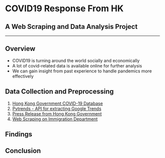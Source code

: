 # COVID19 Response From HK
## A Web Scraping and Data Analysis Project
 
-----------------------------------------

## Overview
- COVID19 is turning around the world socially and economically
- A lot of covid-related data is available online for further analysis
- We can gain insight from past experience to handle pandemics more effectively

## Data Collection and Preprocessing
1. <a href="https://data.gov.hk/en-data/dataset/hk-dh-chpsebcddr-novel-infectious-agent">Hong Kong Government COVID-19 Database</a>
2. <a href="https://pypi.org/project/pytrends/">Pytrends - API for extracting Google Trends</a>
3. <a href="https://www.news.gov.hk/chi/index.html">Press Release from Hong Kong Government</a>
4. <a href="https://www.immd.gov.hk/eng/message_from_us/stat.html">Web Scraping on Immigration Department</a>

## Findings

## Conclusion
